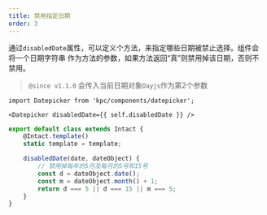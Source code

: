 ```yaml
---
title: 禁用指定日期
order: 3
---
```


通过`disabledDate`属性，可以定义个方法，来指定哪些日期被禁止选择。组件会将一个日期字符串
作为方法的参数，如果方法返回“真”则禁用掉该日期，否则不禁用。

> `@since v1.1.0` 会传入当前日期对象`Dayjs`作为第2个参数

```vdt
import Datepicker from 'kpc/components/datepicker';

<Datepicker disabledDate={{ self.disabledDate }} />
```

```js
export default class extends Intact {
    @Intact.template()
    static template = template;

    disabledDate(date, dateObject) {
        // 禁用掉每年的5月及每月的5号和15号
        const d = dateObject.date();
        const m = dateObject.month() + 1;
        return d === 5 || d === 15 || m === 5;
    }
}
```
